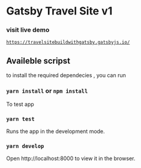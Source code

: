 # Gatsby Travel Site v1

### visit live demo

<a href="https://travelsitebuildwithgatsby.gatsbyjs.io/" >`https://travelsitebuildwithgatsby.gatsbyjs.io/`</a>

## Availeble scripst

to install the required dependecies , you can run

### `yarn install` or `npm install`

To test app

### `yarn test`

Runs the app in the development mode.

### `yarn develop`

Open http://localhost:8000 to view it in the browser.
